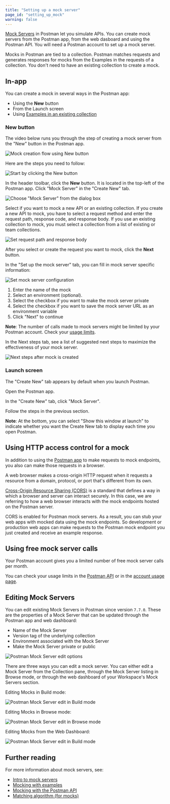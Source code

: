 ```yaml
---
title: "Setting up a mock server"
page_id: "setting_up_mock"
warning: false
---
```


[Mock Servers](/docs/postman/mock_servers/intro_to_mock_servers) in Postman let you simulate APIs. You can create mock servers from the Postman app, from the web dasboard and using the Postman API. You will need a Postman account to set up a mock server.

Mocks in Postman are tied to a collection. Postman matches requests and generates responses for mocks from the Examples in the requests of a collection. You don't need to have an existing collection to create a mock.

## In-app

You can create a mock in several ways in the Postman app:

* Using the **New** button
* From the Launch screen
* Using [Examples in an existing collection](/docs/postman/mock_servers/mocking_with_examples)

### New button

The video below runs you through the step of creating a mock server from the "New" button in the Postman app.

![Mock creation flow using New button](https://assets.postman.com/postman-docs/mock-creation-app-cnx.gif)

Here are the steps you need to follow:

![Start by clicking the New button](https://assets.postman.com/postman-docs/mock-cnx-new-button.png)

In the header toolbar, click the **New** button. It is located in the top-left of the Postman app. Click "Mock Server" in the "Create New" tab.

![Choose "Mock Server" from the dialog box](https://assets.postman.com/postman-docs/mock-cnx-modal.png)

Select if you want to mock a new API or an existing collection. If you create a new API to mock, you have to select a request method and enter the request path, response code, and response body. If you use an existing collection to mock, you must select a collection from a list of existing or team collections.

![Set request path and response body](https://assets.postman.com/postman-docs/mock-cnx-config.png)

After you select or create the request you want to mock, click the **Next** button.

In the "Set up the mock server" tab, you can fill in mock server specific information:

![Set mock server configuration](https://assets.postman.com/postman-docs/mock-cnx-config-continued.png)

1. Enter the name of the mock
2. Select an environment (optional).
3. Select the checkbox if you want to make the mock server private
4. Select the checkbox if you want to save the mock server URL as an environment variable
5. Click "Next" to continue

**Note**: The number of calls made to mock servers might be limited by your Postman account. Check your [usage limits](https://go.postman.co/usage).

In the Next steps tab, see a list of suggested next steps to maximize the effectiveness of your mock server.

![Next steps after mock is created](https://assets.postman.com/postman-docs/mock-cnx-next-steps.png)

### Launch screen

The "Create New" tab appears by default when you launch Postman.

Open the Postman app.

In the "Create New" tab, click "Mock Server".

Follow the steps in the previous section.

**Note**: At the bottom, you can select "Show this window at launch" to indicate whether you want the Create New tab to display each time you open Postman.

## Using HTTP access control for a mock

In addition to using the [Postman app](/docs/postman/mock_servers/mocking_with_examples/) to make requests to mock endpoints, you also can make those requests in a browser.

A web browser makes a cross-origin HTTP request when it requests a resource from a domain, protocol, or port that's different from its own.

[Cross-Origin Resource Sharing (CORS)](https://developer.mozilla.org/en-US/docs/Web/HTTP/Access_control_CORS) is a standard that defines a way in which a browser and server can interact securely. In this case, we are referring to how a web browser interacts with the mock endpoints hosted on the Postman server.

CORS is enabled for Postman mock servers. As a result, you can stub your web apps with mocked data using the mock endpoints. So development or production web apps can make requests to the Postman mock endpoint you just created and receive an example response.

## Using free mock server calls

Your Postman account gives you a limited number of free mock server calls per month.

You can check your usage limits in the [Postman API](https://docs.api.getpostman.com) or in the [account usage page](https://go.pstmn.io/postman-account-limits).

## Editing Mock Servers

You can edit existing Mock Servers in Postman since version `7.7.0`. These are the properties of a Mock Server that can be updated through the Postman app and web dashboard:

* Name of the Mock Server
* Version tag of the underlying collection
* Environment associated with the Mock Server
* Make the Mock Server private or public

![Postman Mock Server edit options](https://assets.postman.com/postman-docs/mocks/mock-edit-modal.png)

There are three ways you can edit a mock server. You can either edit a Mock Server from the Collection pane, through the Mock Server listing in Browse mode, or through the web dashboard of your Workspace's Mock Servers section.

Editing Mocks in Build mode:

![Postman Mock Server edit in Build mode](https://assets.postman.com/postman-docs/mocks/mock-edit-build.png)

Editing Mocks in Browse mode:

![Postman Mock Server edit in Browse mode](https://assets.postman.com/postman-docs/mocks/mock-edit-browse.png)

Editing Mocks from the Web Dashboard:

![Postman Mock Server edit in Build mode](https://assets.postman.com/postman-docs/mocks/mock-edit-web-dashboard.png)

## Further reading

For more information about mock servers, see:

* [Intro to mock servers](/docs/postman/mock_servers/intro_to_mock_servers/)
* [Mocking with examples](/docs/postman/mock_servers/mocking_with_examples/)
* [Mocking with the Postman API](/docs/postman/mock_servers/mock_with_api/)
* [Matching algorithm (for mocks)](/docs/postman/mock_servers/matching_algorithm/)
